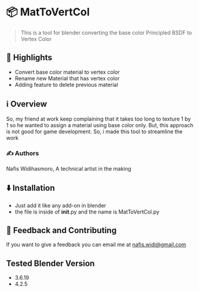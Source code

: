 # 📦 MatToVertCol

> This is a tool for blender converting the base color Principled BSDF to Vertex Color


## 🌟 Highlights

- Convert base color material to vertex color
- Rename new Material that has vertex color
- Adding feature to delete previous material


## ℹ️ Overview

So, my friend at work keep complaining that it takes too long to texture 1 by 1 so he wanted to assign a material using base color only. But, this approach is not good for game development. So, i made this tool to streamline the work


### ✍️ Authors

Nafis Widihasmoro, A technical artist in the making


## ⬇️ Installation

- Just add it like any add-on in blender
- the file is inside of __init__.py and the name is MatToVertCol.py


## 💭 Feedback and Contributing

If you want to give a feedback you can email me at
nafis.widi@gmail.com

## Tested Blender Version
- 3.6.19
- 4.2.5
